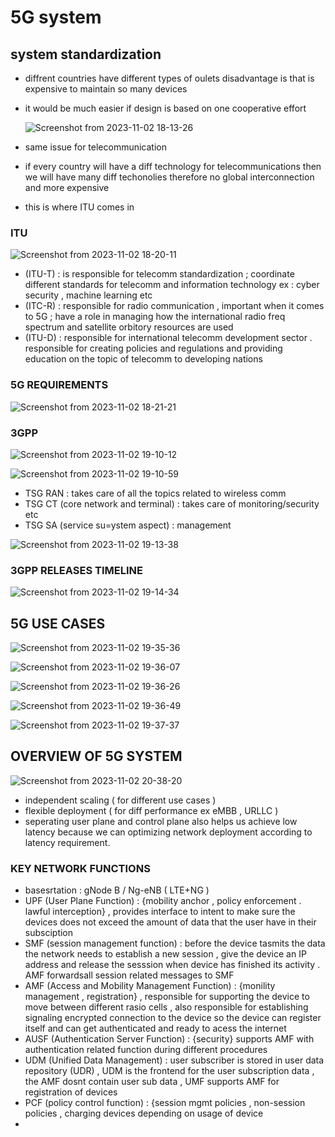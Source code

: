 # 5G system 

## system standardization 
- diffrent countries have different types of oulets disadvantage is that is expensive to maintain so many devices
- it would be much easier if design is based on one cooperative effort

  ![Screenshot from 2023-11-02 18-13-26](https://github.com/KRIISHSHARMA/RESEARCH/assets/86760658/4babd333-4cd2-4f20-bdc0-1d6bb0c63c09)

- same issue for telecommunication
- if every country will have a diff technology for telecommunications then we will have many diff techonolies therefore no global interconnection and more expensive
- this is where ITU comes in
### ITU 

![Screenshot from 2023-11-02 18-20-11](https://github.com/KRIISHSHARMA/RESEARCH/assets/86760658/23791748-9bbc-4882-8395-1a3427b8da17)

- (ITU-T) : is responsible for telecomm standardization ; coordinate different 
standards for telecomm and information technology ex : cyber security , machine learning etc
- (ITC-R) : responsible for radio communication , important when it comes to 5G ; have a role in managing how the international radio freq spectrum and satellite orbitory resources are used
- (ITU-D) : responsible for international telecomm development sector . responsible for creating policies and regulations and providing education on the topic of telecomm to developing nations

### 5G REQUIREMENTS 

![Screenshot from 2023-11-02 18-21-21](https://github.com/KRIISHSHARMA/RESEARCH/assets/86760658/5f05a11c-3aab-443a-8cff-f323876fce03)

### 3GPP

![Screenshot from 2023-11-02 19-10-12](https://github.com/KRIISHSHARMA/RESEARCH/assets/86760658/dc32bab4-89e8-4aa0-bcb1-48b402aa6363)

![Screenshot from 2023-11-02 19-10-59](https://github.com/KRIISHSHARMA/RESEARCH/assets/86760658/c567aa32-9188-4e23-9b33-df028a88092c)

- TSG RAN : takes care of all the topics related to wireless comm
- TSG CT (core network and terminal) :  takes care of monitoring/security etc
- TSG SA (service su=ystem aspect) : management

                                                                                                      
 ![Screenshot from 2023-11-02 19-13-38](https://github.com/KRIISHSHARMA/RESEARCH/assets/86760658/04d7adac-4550-477d-997e-6b3642b28718)

### 3GPP RELEASES TIMELINE 

![Screenshot from 2023-11-02 19-14-34](https://github.com/KRIISHSHARMA/RESEARCH/assets/86760658/e8ceb983-aeff-47ad-9996-e7a5b68cb9df)

## 5G USE CASES

![Screenshot from 2023-11-02 19-35-36](https://github.com/KRIISHSHARMA/RESEARCH/assets/86760658/7fe37de8-ac5c-49a3-a1a0-41b8c06db417)

![Screenshot from 2023-11-02 19-36-07](https://github.com/KRIISHSHARMA/RESEARCH/assets/86760658/c0eed079-9053-4f00-a67c-0068328bd7b3)

![Screenshot from 2023-11-02 19-36-26](https://github.com/KRIISHSHARMA/RESEARCH/assets/86760658/bfbb9357-aef0-49c1-aa49-7141afcbdca4)

![Screenshot from 2023-11-02 19-36-49](https://github.com/KRIISHSHARMA/RESEARCH/assets/86760658/27a8013e-2e9b-44fd-8330-8d0d53a017d2)

![Screenshot from 2023-11-02 19-37-37](https://github.com/KRIISHSHARMA/RESEARCH/assets/86760658/006d309e-a6f6-4bd1-89ae-ee410d949864)

## OVERVIEW OF 5G SYSTEM 

![Screenshot from 2023-11-02 20-38-20](https://github.com/KRIISHSHARMA/RESEARCH/assets/86760658/13c3098e-8139-4ba6-9991-d7ab2c9a4ee8)
- independent scaling ( for different use cases )
- flexible deployment ( for diff performance ex eMBB , URLLC )
- seperating user plane and control plane also helps us achieve low latency because we can optimizing network deployment according to latency requirement.
### KEY NETWORK FUNCTIONS
- basesrtation : gNode B / Ng-eNB ( LTE+NG )
- UPF (User Plane Function) : {mobility anchor , policy enforcement . lawful interception} , provides interface to intent to make sure the devices does not exceed the amount of data that the user have in their subsciption
- SMF (session management function) : before the device tasmits the data the network needs to establish a new session , give the device an IP address and release the sesssion when device has finished its activity . AMF forwardsall session related messages to SMF
- AMF (Access and Mobility Management Function) :  {monility management , registration} , responsible for supporting the device to move between different rasio cells , also responsible for establishing signaling encrypted connection to the device so the device can register itself and can get authenticated and ready to acess the internet
- AUSF (Authentication Server Function) : {security} supports AMF with authentication related function during different procedures
- UDM (Unified Data Management) : user subscriber is stored in user data repository (UDR) , UDM is the frontend for the user subscription data , the AMF dosnt contain user sub data , UMF supports AMF for registration of devices
- PCF (policy control function) : {session mgmt policies  , non-session policies , charging devices depending on usage of device
-  

